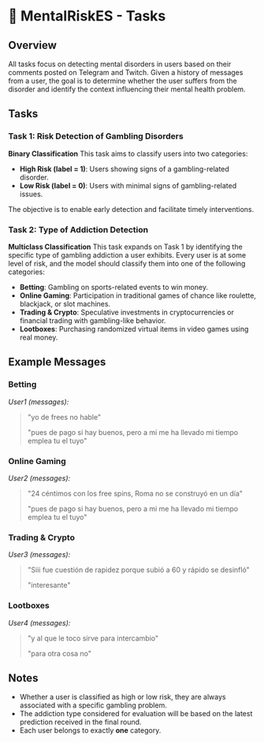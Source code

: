 # 🎲 MentalRiskES - Tasks

## Overview
All tasks focus on detecting mental disorders in users based on their comments posted on Telegram and Twitch. Given a history of messages from a user, the goal is to determine whether the user suffers from the disorder and identify the context influencing their mental health problem.

## Tasks
### Task 1: Risk Detection of Gambling Disorders
**Binary Classification**
This task aims to classify users into two categories:
- **High Risk (label = 1)**: Users showing signs of a gambling-related disorder.
- **Low Risk (label = 0)**: Users with minimal signs of gambling-related issues.

The objective is to enable early detection and facilitate timely interventions.

### Task 2: Type of Addiction Detection
**Multiclass Classification**
This task expands on Task 1 by identifying the specific type of gambling addiction a user exhibits. Every user is at some level of risk, and the model should classify them into one of the following categories:
- **Betting**: Gambling on sports-related events to win money.
- **Online Gaming**: Participation in traditional games of chance like roulette, blackjack, or slot machines.
- **Trading & Crypto**: Speculative investments in cryptocurrencies or financial trading with gambling-like behavior.
- **Lootboxes**: Purchasing randomized virtual items in video games using real money.

## Example Messages
### **Betting**
*User1 (messages):*
> "yo de frees no hable"
> 
> "pues de pago si hay buenos, pero a mi me ha llevado mi tiempo emplea tu el tuyo"

### **Online Gaming**
*User2 (messages):*
> "24 céntimos con los free spins, Roma no se construyó en un día"
> 
> "pues de pago si hay buenos, pero a mi me ha llevado mi tiempo emplea tu el tuyo"

### **Trading & Crypto**
*User3 (messages):*
> "Siii fue cuestión de rapidez porque subió a 60 y rápido se desinfló"
> 
> "interesante"

### **Lootboxes**
*User4 (messages):*
> "y al que le toco sirve para intercambio"
> 
> "para otra cosa no"

## Notes
- Whether a user is classified as high or low risk, they are always associated with a specific gambling problem.
- The addiction type considered for evaluation will be based on the latest prediction received in the final round.
- Each user belongs to exactly **one** category.
